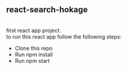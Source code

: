 ## react-search-hokage<br/>
<br/>
first react app project.<br/>
to run this react app follow the following steps:<br/>

<ul>
  <li>Clone this repo</li>
  <li>Run npm install</li>
  <li>Run npm start</li>
</ul>
